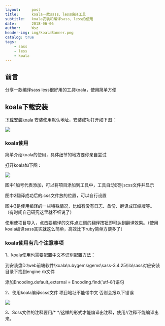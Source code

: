 ```yaml
---
layout:     post
title:      koala一款sass、less编译工具
subtitle:   koala安装和编译sass、less的使用
date:       2018-06-06
author:     Wsz
header-img: img/koalaBanner.png
catalog: true
tags:
    - sass
    - less
    - koala
---
```


## 前言

 分享一款编译sass less很好用的工具koala，使用简单方便

## koala下载安装

[下载安装koala](http://koala-app.com/index-zh.html) 安装使用默认地址，安装成功打开如下图：

 ![](https://raw.githubusercontent.com/wangshouzhi/wangshouzhi.github.io/master/img/koalaImg/koala.png)

### koala使用

 简单介绍koala的使用，具体细节的地方要你亲自尝试

 打开koala如下图：

 ![](http://wangshouzhi/wangshouzhi.github.io/master/img/koalaImg/koalaStudy.png)

 图中1加号代表添加，可以将项目添加到工具中，工具自动识别scss文件并显示

 图中2翻译成功后的.css文件放的位置，可以自行设置

 图中3是使用编译的一些特殊情况，比如有没有日志、备份、翻译成压缩版等。（有时间自己研究这里就不细说了）

 使用使项目导入，点击要编译的文件点左侧的翻译按钮即可达到翻译效果。（使用koala编译sass其实就这么简单，高效比下ruby简单方便多了）

### koala使用有几个注意事项

 1、koala使用也需要配置中文不识别配置方法：

 到安装盘D:\web前端软件\koala\rubygems\gems\sass-3.4.25\lib\sass对应安装目录下找到engine.rb文件

 添加Encoding.default_external = Encoding.find(‘utf-8’)语句

2、使用koala编译scss文件 项目地址不能带中文  否则会报以下错误

  ![](http://github.com/wangshouzhi/wangshouzhi.github.io/master/img/sass-ruby.png)

3、Scss文件的注释要用/* */这样的形式才能编译出注释，使用//注释不能编译出来。
